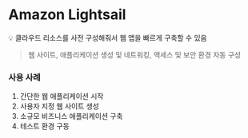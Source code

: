 # Amazon Lightsail

<aside>
💡 클라우드 리소스를 사전 구성해줘서 웹 앱을 빠르게 구축할 수 있음

</aside>

> 웹 사이트, 애플리케이션 생성 및 네트워킹, 액세스 및 보안 환경 자동 구성
> 

### 사용 사례

1. 간단한 웹 애플리케이션 시작
2. 사용자 지정 웹 사이트 생성
3. 소규모 비즈니스 애플리케이션 구축
4. 테스트 환경 구동